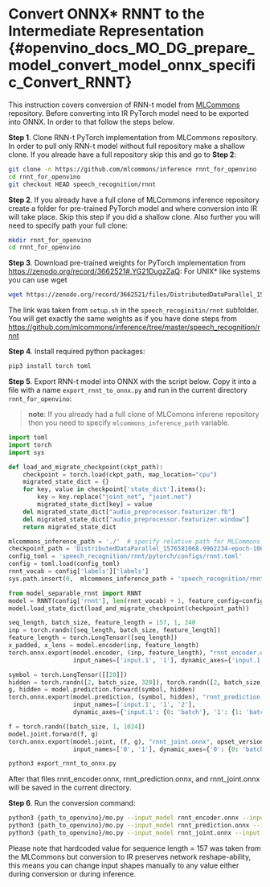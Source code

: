 # Convert ONNX* RNNT to the Intermediate Representation {#openvino_docs_MO_DG_prepare_model_convert_model_onnx_specific_Convert_RNNT}

This instruction covers conversion of RNN-t model from [MLCommons](https://github.com/mlcommons) repository. Before
converting into IR PyTorch model need to be exported into ONNX. In order to that follow the steps below.

**Step 1**. Clone RNN-t PyTorch implementation from MLCommons repository. In order to pull only RNN-t model 
without full repository make a shallow clone. If you alreade have a full repository skip this and go to **Step 2**:
```bash
git clone -n https://github.com/mlcommons/inference rnnt_for_openvino --depth 1
cd rnnt_for_openvino
git checkout HEAD speech_recognition/rnnt 
```

**Step 2**. If you already have a full clone of MLCommons inference repository create a folder for 
pre-trained PyTorch model and where conversion into IR will take place. Skip this step if you did a shallow clone.
Also further you will need to specify path your full clone:
```bash
mkdir rnnt_for_openvino 
cd rnnt_for_openvino
```

**Step 3**. Download pre-trained weights for PyTorch implementation from https://zenodo.org/record/3662521#.YG21DugzZaQ:
For UNIX* like systems you can use wget
```bash
wget https://zenodo.org/record/3662521/files/DistributedDataParallel_1576581068.9962234-epoch-100.pt
```
The link was taken from `setup.sh` in the `speech_recoginitin/rnnt` subfolder. You will get exactly the same weights as 
if you have done steps from https://github.com/mlcommons/inference/tree/master/speech_recognition/rnnt

**Step 4**. Install required python packages:
```bash
pip3 install torch toml
```

**Step 5**. Export RNN-t model into ONNX with the script below. Copy it into a file with a name `export_rnnt_to_onnx.py` 
and run in the current directory `rnnt_for_openvino`:

> **note**: If you already had a full clone of MLComons inferene repository then you need to
> specify `mlcommons_inference_path` variable.

```python
import toml
import torch
import sys

def load_and_migrate_checkpoint(ckpt_path):
    checkpoint = torch.load(ckpt_path, map_location="cpu")
    migrated_state_dict = {}
    for key, value in checkpoint['state_dict'].items():
        key = key.replace("joint_net", "joint.net")
        migrated_state_dict[key] = value
    del migrated_state_dict["audio_preprocessor.featurizer.fb"]
    del migrated_state_dict["audio_preprocessor.featurizer.window"]
    return migrated_state_dict

mlcommons_inference_path = './'  # specify relative path for MLCommons inferene
checkpoint_path = 'DistributedDataParallel_1576581068.9962234-epoch-100.pt'
config_toml = 'speech_recognition/rnnt/pytorch/configs/rnnt.toml'
config = toml.load(config_toml)
rnnt_vocab = config['labels']['labels']
sys.path.insert(0,  mlcommons_inference_path + 'speech_recognition/rnnt/pytorch')

from model_separable_rnnt import RNNT
model = RNNT(config['rnnt'], len(rnnt_vocab) + 1, feature_config=config['input_eval'])
model.load_state_dict(load_and_migrate_checkpoint(checkpoint_path))

seq_length, batch_size, feature_length = 157, 1, 240
inp = torch.randn([seq_length, batch_size, feature_length])
feature_length = torch.LongTensor([seq_length])
x_padded, x_lens = model.encoder(inp, feature_length)
torch.onnx.export(model.encoder, (inp, feature_length), "rnnt_encoder.onnx", opset_version=12,
                  input_names=['input.1', '1'], dynamic_axes={'input.1': {0: 'seq_len', 1: 'batch'}})

symbol = torch.LongTensor([[20]])
hidden = torch.randn([2, batch_size, 320]), torch.randn([2, batch_size, 320])
g, hidden = model.prediction.forward(symbol, hidden)
torch.onnx.export(model.prediction, (symbol, hidden), "rnnt_prediction.onnx", opset_version=12,
                  input_names=['input.1', '1', '2'],
                  dynamic_axes={'input.1': {0: 'batch'}, '1': {1: 'batch'}, '2': {1: 'batch'}})

f = torch.randn([batch_size, 1, 1024])
model.joint.forward(f, g)
torch.onnx.export(model.joint, (f, g), "rnnt_joint.onnx", opset_version=12,
                  input_names=['0', '1'], dynamic_axes={'0': {0: 'batch'}, '1': {0: 'batch'}})
```

```bash
python3 export_rnnt_to_onnx.py
```

After that files rnnt_encoder.onnx, rnnt_prediction.onnx, and rnnt_joint.onnx will be saved in the current directory. 

**Step 6**. Run the conversion command:

```bash
python3 {path_to_openvino}/mo.py --input_model rnnt_encoder.onnx --input "input.1[157 1 240],1->157"
python3 {path_to_openvino}/mo.py --input_model rnnt_prediction.onnx --input "input.1[1 1],1[2 1 320],2[2 1 320]"
python3 {path_to_openvino}/mo.py --input_model rnnt_joint.onnx --input "0[1 1 1024],1[1 1 320]"
```
Please note that hardcoded value for sequence length = 157 was taken from the MLCommons but conversion to IR preserves 
network reshape-ability, this means you can change input shapes manually to any value either during conversion or 
during inference.
